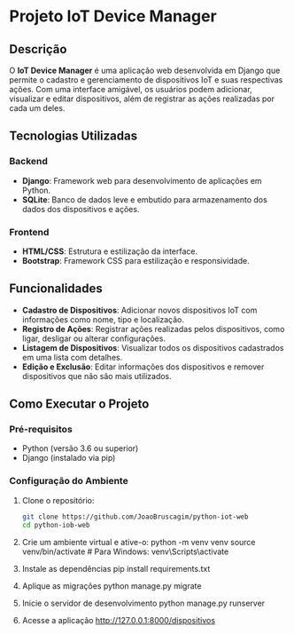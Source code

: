 # Projeto IoT Device Manager

## Descrição

O **IoT Device Manager** é uma aplicação web desenvolvida em Django que permite o cadastro e gerenciamento de dispositivos IoT e suas respectivas ações. Com uma interface amigável, os usuários podem adicionar, visualizar e editar dispositivos, além de registrar as ações realizadas por cada um deles.

## Tecnologias Utilizadas

### Backend
- **Django**: Framework web para desenvolvimento de aplicações em Python.
- **SQLite**: Banco de dados leve e embutido para armazenamento dos dados dos dispositivos e ações.

### Frontend
- **HTML/CSS**: Estrutura e estilização da interface.
- **Bootstrap**: Framework CSS para estilização e responsividade.

## Funcionalidades

- **Cadastro de Dispositivos**: Adicionar novos dispositivos IoT com informações como nome, tipo e localização.
- **Registro de Ações**: Registrar ações realizadas pelos dispositivos, como ligar, desligar ou alterar configurações.
- **Listagem de Dispositivos**: Visualizar todos os dispositivos cadastrados em uma lista com detalhes.
- **Edição e Exclusão**: Editar informações dos dispositivos e remover dispositivos que não são mais utilizados.

## Como Executar o Projeto

### Pré-requisitos

- Python (versão 3.6 ou superior)
- Django (instalado via pip)

### Configuração do Ambiente

1. Clone o repositório:
   ```bash
   git clone https://github.com/JoaoBruscagim/python-iot-web
   cd python-iob-web
   
2. Crie um ambiente virtual e ative-o:
  python -m venv venv
  source venv/bin/activate  # Para Windows: venv\Scripts\activate

3. Instale as dependências
   pip install requirements.txt

4. Aplique as migrações
   python manage.py migrate

5. Inicie o servidor de desenvolvimento
   python manage.py runserver

6. Acesse a aplicação
  http://127.0.0.1:8000/dispositivos
